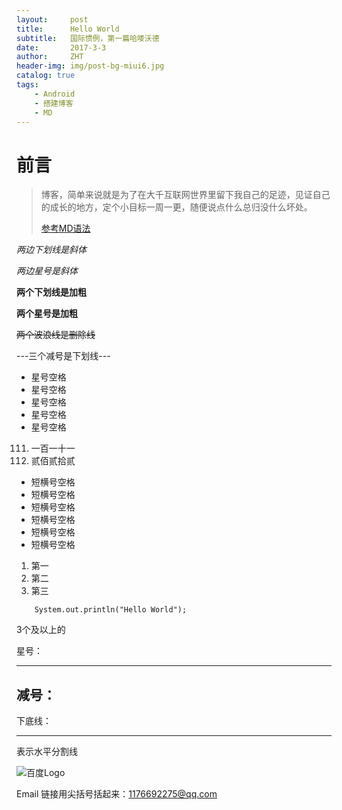 ```yaml
---
layout:     post
title:      Hello World
subtitle:   国际惯例，第一篇哈喽沃德
date:       2017-3-3
author:     ZHT
header-img: img/post-bg-miui6.jpg
catalog: true
tags:
    - Android
    - 搭建博客
    - MD
---
```



# 前言

>博客，简单来说就是为了在大千互联网世界里留下我自己的足迹，见证自己的成长的地方，定个小目标一周一更，随便说点什么总归没什么坏处。
>
>[参考MD语法](http://www.jianshu.com/p/86e7fa33de8e)


_两边下划线是斜体_

*两边星号是斜体*

__两个下划线是加粗__

**两个星号是加粗**

~~两个波浪线是删除线~~

---三个减号是下划线---



* 星号空格
* 星号空格
* 星号空格
* 星号空格
* 星号空格


111. 一百一十一
222. 贰佰贰拾贰




- 短横号空格
- 短横号空格
- 短横号空格
- 短横号空格
- 短横号空格
- 短横号空格


1. 第一
2. 第二
3. 第三



```
    System.out.println("Hello World");
```


3个及以上的

星号：
***
减号：
---
下底线：
___

表示水平分割线


![百度Logo](https://ss0.bdstatic.com/5aV1bjqh_Q23odCf/static/superman/img/logo/logo_white_fe6da1ec.png)

Email 链接用尖括号括起来：<1176692275@qq.com>



